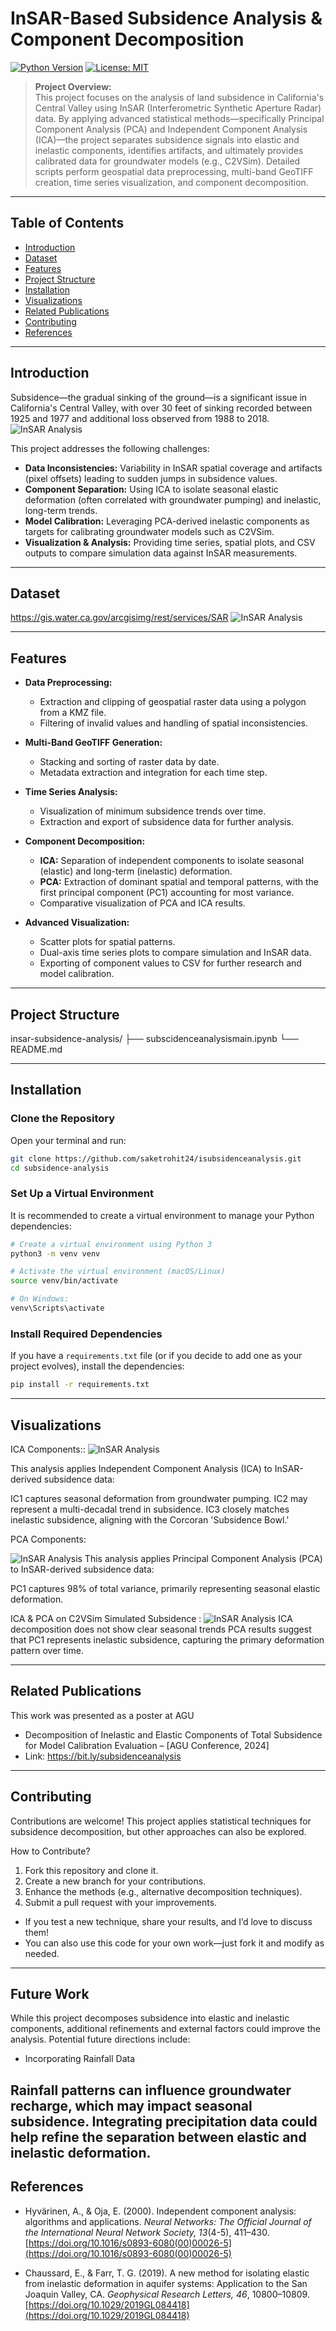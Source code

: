 # InSAR-Based Subsidence Analysis & Component Decomposition

[![Python Version](https://img.shields.io/badge/python-3.8+-blue.svg)](https://www.python.org/)
[![License: MIT](https://img.shields.io/badge/License-MIT-yellow.svg)](LICENSE)


> **Project Overview:**  
> This project focuses on the analysis of land subsidence in California's Central Valley using InSAR (Interferometric Synthetic Aperture Radar) data. By applying advanced statistical methods—specifically Principal Component Analysis (PCA) and Independent Component Analysis (ICA)—the project separates subsidence signals into elastic and inelastic components, identifies artifacts, and ultimately provides calibrated data for groundwater models (e.g., C2VSim). Detailed scripts perform geospatial data preprocessing, multi-band GeoTIFF creation, time series visualization, and component decomposition.

---

## Table of Contents

- [Introduction](#introduction)
- [Dataset](#dataset)
- [Features](#features)
- [Project Structure](#project-structure)
- [Installation](#installation)
- [Visualizations](#Visualizations)
- [Related Publications](#related-publications)
- [Contributing](#contributing)
- [References](#References)
  

---

## Introduction

Subsidence—the gradual sinking of the ground—is a significant issue in California's Central Valley, with over 30 feet of sinking recorded between 1925 and 1977 and additional loss observed from 1988 to 2018.
![InSAR Analysis](https://github.com/saketrohit24/subsidenceanalysis/blob/main/images/5.png)

This project addresses the following challenges:

- **Data Inconsistencies:** Variability in InSAR spatial coverage and artifacts (pixel offsets) leading to sudden jumps in subsidence values.
- **Component Separation:** Using ICA to isolate seasonal elastic deformation (often correlated with groundwater pumping) and inelastic, long-term trends.
- **Model Calibration:** Leveraging PCA-derived inelastic components as targets for calibrating groundwater models such as C2VSim.
- **Visualization & Analysis:** Providing time series, spatial plots, and CSV outputs to compare simulation data against InSAR measurements.

---
## Dataset
https://gis.water.ca.gov/arcgisimg/rest/services/SAR
![InSAR Analysis](https://github.com/saketrohit24/subsidenceanalysis/blob/main/images/4.png)

---
## Features

- **Data Preprocessing:**  
  - Extraction and clipping of geospatial raster data using a polygon from a KMZ file.
  - Filtering of invalid values and handling of spatial inconsistencies.
  
- **Multi-Band GeoTIFF Generation:**  
  - Stacking and sorting of raster data by date.
  - Metadata extraction and integration for each time step.
  
- **Time Series Analysis:**  
  - Visualization of minimum subsidence trends over time.
  - Extraction and export of subsidence data for further analysis.
  
- **Component Decomposition:**  
  - **ICA:** Separation of independent components to isolate seasonal (elastic) and long-term (inelastic) deformation.
  - **PCA:** Extraction of dominant spatial and temporal patterns, with the first principal component (PC1) accounting for most variance.
  - Comparative visualization of PCA and ICA results.
  
- **Advanced Visualization:**  
  - Scatter plots for spatial patterns.
  - Dual-axis time series plots to compare simulation and InSAR data.
  - Exporting of component values to CSV for further research and model calibration.

---

## Project Structure
insar-subsidence-analysis/
├── subscidenceanalysismain.ipynb
└── README.md

---
## Installation

### Clone the Repository

Open your terminal and run:

```bash
git clone https://github.com/saketrohit24/isubsidenceanalysis.git
cd subsidence-analysis
```

### Set Up a Virtual Environment

It is recommended to create a virtual environment to manage your Python dependencies:

```bash
# Create a virtual environment using Python 3
python3 -m venv venv

# Activate the virtual environment (macOS/Linux)
source venv/bin/activate

# On Windows:
venv\Scripts\activate
```

### Install Required Dependencies

If you have a `requirements.txt` file (or if you decide to add one as your project evolves), install the dependencies:

```bash
pip install -r requirements.txt
```
---

## Visualizations
ICA Components::
![InSAR Analysis](https://github.com/saketrohit24/subsidenceanalysis/blob/main/images/1.png)

This analysis applies Independent Component Analysis (ICA) to InSAR-derived subsidence data:

IC1 captures seasonal deformation from groundwater pumping.
IC2 may represent a multi-decadal trend in subsidence.
IC3 closely matches inelastic subsidence, aligning with the Corcoran 'Subsidence Bowl.'

PCA Components:

![InSAR Analysis](https://github.com/saketrohit24/subsidenceanalysis/blob/main/images/2.png)
This analysis applies Principal Component Analysis (PCA) to InSAR-derived subsidence data:

PC1 captures 98% of total variance, primarily representing seasonal elastic deformation.

ICA & PCA on C2VSim Simulated Subsidence :
![InSAR Analysis](https://github.com/saketrohit24/subsidenceanalysis/blob/main/images/3.png)
ICA decomposition does not show clear seasonal trends
PCA results suggest that PC1 represents inelastic subsidence, capturing the primary deformation pattern over time.

---
## Related Publications
This work was presented as a poster at AGU 
- Decomposition of Inelastic and Elastic Components of Total Subsidence for Model Calibration Evaluation – [AGU Conference, 2024]
- Link: https://bit.ly/subsidenceanalysis

---
## Contributing 
Contributions are welcome! This project applies statistical techniques for subsidence decomposition, but other approaches can also be explored.

How to Contribute?
1. Fork this repository and clone it.
2. Create a new branch for your contributions.
3. Enhance the methods (e.g., alternative decomposition techniques).
4. Submit a pull request with your improvements.
- If you test a new technique, share your results, and I’d love to discuss them!
- You can also use this code for your own work—just fork it and modify as needed.

---
## Future Work

While this project decomposes subsidence into elastic and inelastic components, additional refinements and external factors could improve the analysis. Potential future directions include:

- Incorporating Rainfall Data

 Rainfall patterns can influence groundwater recharge, which may impact seasonal subsidence. Integrating precipitation data could help refine the separation between elastic and inelastic deformation.
---
## References

- Hyvärinen, A., & Oja, E. (2000). Independent component analysis: algorithms and applications. *Neural Networks: The Official Journal of the International Neural Network Society, 13*(4-5), 411–430. [https://doi.org/10.1016/s0893-6080(00)00026-5](https://doi.org/10.1016/s0893-6080(00)00026-5)

- Chaussard, E., & Farr, T. G. (2019). A new method for isolating elastic from inelastic deformation in aquifer systems: Application to the San Joaquin Valley, CA. *Geophysical Research Letters, 46*, 10800–10809. [https://doi.org/10.1029/2019GL084418](https://doi.org/10.1029/2019GL084418)


